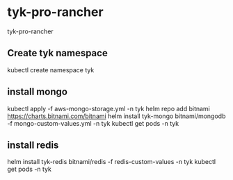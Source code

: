 # tyk-pro-rancher
tyk-pro-rancher

## Create tyk namespace
kubectl create namespace tyk

## install mongo
kubectl apply -f aws-mongo-storage.yml -n tyk
helm repo add bitnami https://charts.bitnami.com/bitnami
helm install tyk-mongo bitnami/mongodb -f mongo-custom-values.yml -n tyk
kubectl get pods -n tyk

## install redis

helm install tyk-redis bitnami/redis -f redis-custom-values -n tyk
kubectl get pods -n tyk
